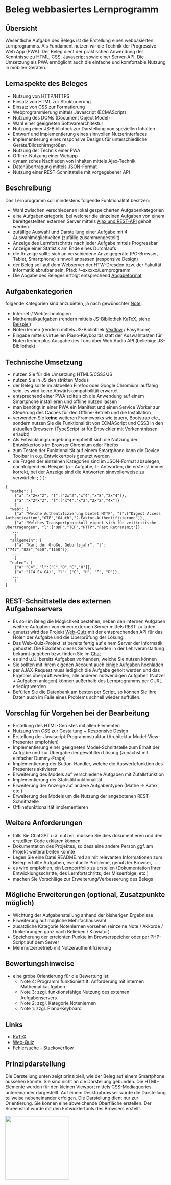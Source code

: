 # Beleg webbasiertes Lernprogramm

## Übersicht
Wesentliche Aufgabe des Belegs ist die Erstellung eines  webbasierten Lernprogramms. Als Fundament nutzen wir die Technik der Progressive Web App (PWA).
Der Beleg dient der praktischen Anwendung der Kenntnisse zu HTML, CSS, Javascript sowie einer Server-API. Die Umsetzung als PWA ermöglicht auch die einfache und komfortable Nutzung in mobilen Geräten. 

## Lernaspekte des Beleges
- Nutzung von HTTP/HTTPS
- Einsatz von HTML zur Strukturierung
- Einsatz von CSS zur Formatierung 
- Webprogrammierung mittels Javascript (ECMAScript)
- Nutzung des DOMs (Document Object Model)
- Wahl einer geeigneten Softwarearchitektur 
- Nutzung einer JS-Bibliothek zur Darstellung von speziellen Inhalten
- Entwurf und Implementierung eines sinnvollen Nutzerinterfaces
- Implementierung eines responsive Designs für unterschiedliche Geräte/Bildschirmgrößen
- Nutzung der Technik einer PWA
- Offline-Nutzung einer Webapp
- dynamisches Nachladen von Inhalten mittels Ajax-Technik
- Datenübertragung mittels JSON-Format
- Nutzung einer REST-Schnittstelle mit vorgegebener API

## Beschreibung
Das Lernprogramm soll mindestens folgende Funktionalität besitzen:
- Wahl zwischen verschiedenen lokal gespeicherten Aufgabenkategorien 
- eine Aufgabenkategorie, bei welcher die einzelnen Aufgaben von einem bereitgestellten externen Server mittels [Ajax und REST-API](#rest-schnittstelle-des-externen-aufgabenservers) geholt werden
- zufällige Auswahl und Darstellung einer Aufgabe mit 4 Auswahlmöglichkeiten (zufällig zusammengestellt)
- Anzeige des Lernfortschritts nach jeder Aufgabe mittels Progressbar
- Anzeige einer Statistik am Ende eines Durchlaufs
- die Anzeige sollte sich an verschiedene Anzeigegeräte (PC-Browser, Tablet, Smartphone) sinnvoll anpassen (responsive Design)
- der Beleg soll auf dem Webserver der HTW-Dresden bzw. der Fakultät Informatik abrufbar sein, Pfad: /~sxxxxx/Lernprogramm
- Die Abgabe des Beleges erfolgt entsprechend [Abgabeformat](Beleg-Abgabeformat.md)

## Aufgabenkategorien
folgende Kategorien sind anzubieten, ja nach gewünschter [Note](#bewertungshinweise):
- Internet-/ Webtechnologien
- Mathematikaufgaben (rendern mittels JS-Bibliothek [KaTeX](https://github.com/KaTeX/KaTeX), siehe [Beispiel](mathe-demo.html))
- Noten lernen (rendern mittels JS-Bibliothek [Vexflow](https://github.com/0xfe/vexflow) / EasyScore)
- Eingabe mittels virtuellen Piano-Keyboards statt der Auswahltasten für Noten lernen plus Ausgabe des Tons über Web Audio API (beliebige JS-Bibliothek)

## Technische Umsetzung
- nutzen Sie für die Umsetzung HTML5/CSS3/JS 
- nutzen Sie in JS den strikten Modus 
- der Beleg sollte im aktuellen Firefox oder Google Chromium lauffähig sein, es wird keine Abwärtskompatibilität erwartet
- entsprechend einer PWA sollte sich die Anwendung auf einem Smartphone installieren und offline nutzen lassen
- man benötigt in einer PWA ein Manifest und einen Service Worker zur Steuerung des Caches für den Offline-Betrieb und die Installation
- verwenden Sie **keine** weiteren Frameworks wie jquery, Bootstrap etc., sondern nutzen Sie die Funktionalität von ECMAScript und CSS3 in den aktuellen Browsern (TypeScript ist für Entwickler mit Vorkenntnissen erlaubt)
- Als Entwicklungsumgebung empfiehlt sich die Nutzung der Entwickertools im Browser Chromium oder Firefox
- zum Testen der Funktionalität auf einem Smartphone kann die Device Toolbar in o.g. Entwickertools genutzt werden
- die Fragen der einzelnen Kategorien sind im JSON-Format abzulegen, nachfolgend ein Beispiel (a - Aufgabe, l - Antworten, die erste ist immer korrekt, bei der Anzeige sind die Antworten sinnvollerweise zu verwürfeln ;-) ):
```
{ 
  "mathe": [
    {"a":"x^2+x^2", "l":["2x^2","x^4","x^8","2x^4"]},
    {"a":"x^2*x^2", "l":["x^4","x^2","2x^2","4x"]}
    ]
  "web": [
    {"a":"Welche Authentifizierung bietet HTTP", "l":["Digest Access Authentication","OTP","OAuth","2-Faktor-Authentifizierung"]},
    {"a":"Welches Transportprotokoll eignet sich für zeitkritische Übertragungen", "l":["UDP","TCP","HTTP","Fast Retransmit"]},
   ...
    ]  
  "allgemein": [
    {"a":"Karl der Große, Geburtsjahr", "l":["747","828","650","1150"]},
   ...
    ]
  "noten": [
    {"a":"C4", "l":["C","D","E","H"]},
    {"a":"(C4 E4 G4)", "l": ["C", "H", "F", "D"]},
   ...
    ]       
}
```

## REST-Schnittstelle des externen Aufgabenservers
- Es soll im Beleg die Möglichkeit bestehen, neben den internen Aufgaben weitere Aufgaben von einem externen Server mittels REST zu laden.
- genutzt wird das Projekt [Web-Quiz](https://github.com/swsms/web-quiz-engine) mit der entsprechenden API für das Holen der Aufgabe und die Überprüfung der Lösung.
- Das Web-Quiz-Projekt ist bereits fertig auf einem Server der Informatik gehostet. Die Eckdaten dieses Servers werden in der Lehrveranstaltung bekannt gegeben bzw. finden Sie im [Chat](https://imessage.informatik.htw-dresden.de/channel/webprogrammierung)
- es sind u.U. bereits Aufgaben vorhanden, welche Sie nutzen können
- Sie sollten mit Ihrem eigenen Account auch einige Aufgaben hochladen
- per AJAX-Request muss lediglich die Aufgabe geholt werden und das Ergebnis überprüft werden, alle anderen notwendigen Aufgaben (Nutzer + Aufgaben anlegen) können außerhalb des Lernprogramms per CURL erledigt werden
- Befüllen Sie die Datenbank am besten per Script, so können Sie Ihre Daten auch im Falle eines Problems schnell wieder auffüllen.


## Vorschlag für Vorgehen bei der Bearbeitung
- Erstellung des HTML-Gerüstes mit allen Elementen
- Nutzung von CSS zur Gestaltung + Responsive Design
- Erstellung der Javascript-Programmstruktur (Architektur Model-View-Presenter empfohlen)
- Implementierung einer geeigneten Model-Schnittstelle zum Erhalt der Aufgabe und zur Übergabe der gewählten Lösung (zunächst mit einfacher Dummy-Frage)
- Implementierung der Button-Handler, welche die Auswertefunktion des Presenters aktivieren
- Erweiterung des Models auf verschiedene Aufgaben mit Zufallsfunktion
- Implementierung der Statistikfunktionalität
- Erweiterung der Anzeige auf andere Aufgabentypen (Mathe -> Katex, etc.)
- Erweiterung des Models um die Nutzung der angebotenen REST-Schnittstelle
- Offlinefunktionalität implementieren


## Weitere Anforderungen
- falls Sie ChatGPT u.ä. nutzen, müssen Sie dies dokumentieren und den erstellten Code erklären können
- Dokumentation des Projektes, so dass eine andere Person ggf. am Projekt weiterarbeiten könnte
- Legen Sie eine Datei README.md an mit relevanten Informationen zum Beleg: erfüllte Aufgaben, eventuelle Probleme, genutzter Browser, ...
- es wird empfohlen, ein Lernportfolio zu erstellen (Dokumentation Ihrer Entwicklungsschritte, des Lernfortschritts, der Misserfolge, etc.)
- machen Sie Vorschläge zur Erweiterung/Verbesserung des Belegs

## Mögliche Erweiterungen (optional, Zusatzpunkte möglich)
- Wichtung der Aufgabenstellung anhand der bisherigen Ergebnisse
- Erweiterung auf mögliche Mehrfachauswahl
- zusätzliche Kategorie Notenlernen vorsehen (einzelne Note / Akkorde / Umkehrungen ganz nach Belieben / Klaviatur).
- Speicherung der erreichten Punkte im Browserspeicher oder per PHP-Script auf dem Server
- Mehrnutzerbetrieb mit Nutzerauthentifizierung 

## Bewertungshinweise
- eine grobe Orientierung für die Bewertung ist:
  - Note 4: Programm funktioniert lt. Anforderung mit internen Mathematikaufgaben
  - Note 3: zzgl. funktionsfähige Nutzung des externen Aufgabenservers
  - Note 2: zzgl. Kategorie Notenlernen
  - Note 1: zzgl. Piano-Keyboard 

  
## Links
- [KaTeX](https://github.com/KaTeX/KaTeX) 
- [Web-Quiz](https://github.com/swsms/web-quiz-engine) 
- [Fehlersuche - Stackoverflow](https://stackoverflow.com)


## Prinzipdarstellung
Die Darstellung unten zeigt prinzipiell, wie der Beleg auf einem Smartphone aussehen könnte. Sie sind nicht an die Darstellung gebunden.
Die HTML-Elemente wurden für den kleinen Viewport mittels CSS-Mediaqueries untereinander dargestellt. Auf einem Desktopbrowser würde die Darstellung teilweise nebeneinander erfolgen. Die Darstellung dient nur zur Orientierung. Sie können eine abweichende Oberfläche erstellen.
Der Screenshot wurde mit den Entwicklertools des Browsers erstellt.

<img src="images/demo.png" width="200">
